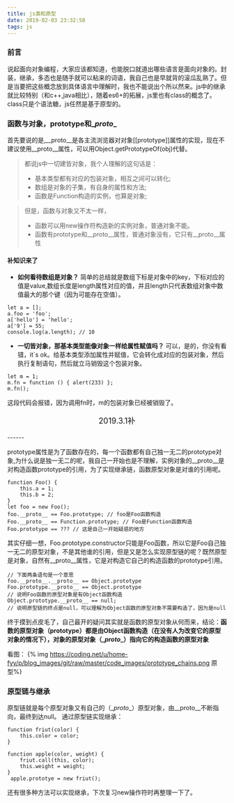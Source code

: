 ```yaml
---
title: js类和原型
date: 2019-02-03 23:32:58
tags: js
---
```


### 前言
说起面向对象编程，大家应该都知道，也能脱口就道出哪些语言是面向对象的。封装，继承，多态也是随手就可以粘来的词语，我自己也是早就背的滚瓜乱熟了。但是当要把这些概念放到具体语言中理解时，我也不能说出个所以然来。js中的继承就比较特别（和c++,java相比），随着es6+的拓展，js里也有class的概念了。class只是个语法糖，js任然是基于原型的。

### 函数与对象，prototype和\__proto__
首先要说的是,\__proto__是各主流浏览器对对象[[prototype]]属性的实现，现在不建议使用\__proto__属性，可以用Object.getPrototypeOf(obj)代替。
> 都说js中一切建皆对象，我个人理解的这句话是：
> - 基本类型都有对应的包装对象，相互之间可以转化;
> - 数组是对象的子集，有自身的属性和方法;
> - 函数是Function构造的实例，也算是对象;

> 但是，函数与对象又不太一样，
> - 函数可以用new操作符构造新的实例对象，普通对象不能。
> - 函数有prototype和\__proto__属性，普通对象没有，它只有\__proto__属性

#### 补知识来了
 - **如何看待数组是对象？**
 简单的总结就是数组下标是对象中的key，下标对应的值是value,数组长度是length属性对应的值，并且length只代表数组对象中数值最大的那个键（因为可能存在空值）。

```
let a = [];
a.foo = 'foo';
a['hello'] = 'hello';
a['9'] = 55;
console.log(a.length); // 10
```

 - **一切皆对象，那基本类型能像对象一样给属性赋值吗？**
可以，是的，你没有看错，it`s ok。给基本类型添加属性并赋值，它会转化成对应的包装对象，然后执行复制语句，然后就立马销毁这个包装对象。

```
let m = 1;
m.fn = function () { alert(233) };
m.fn();
```
这段代码会报错，因为调用fn时，m的包装对象已经被销毁了。

<p style="text-align: center; font-size: 18px;">2019.3.1补<p>
------

prototype属性是为了函数存在的，每一个函数都有自己独一无二的prototype对象,为什么说是独一无二的呢，我自己一开始也是不理解，实例对象的\__proto__是对构造函数prototype的引用，为了实现继承链，函数原型对象是对谁的引用呢。

```
function Foo() {
    this.a = 1;
    this.b = 2;
}
let foo = new Foo();
foo.__proto__ == Foo.prototype; // foo是Foo函数构造
Foo.__proto__ == Function.prototype; // Foo是Function函数构造
Foo.prototype == ??? // 这是自己一开始疑惑的地方
```

其实仔细一想，Foo.prototype.constructor只能是Foo函数，所以它是Foo自己独一无二的原型对象，不是其他谁的引用，但是又是怎么实现原型链的呢？既然原型是对象，自然有\__proto__属性，它是对构造它自己的构造函数的prototype引用。

```
// 下面两条语句是一个意思
foo.__proto__.__proto__ == Object.prototype
Foo.prototype.__proto__ == Object.prototype
// 说明Foo函数的原型对象是有Object函数构造
Object.prototype.__proto__ == null;
// 说明原型链的终点是null，可以理解为Object函数的原型对象不需要构造了，因为是null
```

终于摸到点皮毛了，自己最开的疑问其实就是函数的原型对象从何而来，结论：**函数的原型对象（prototype）都是由Object函数构造（在没有人为改变它的原型对象的情况下），对象的原型对象（\__proto__）指向它的构造函数的原型对象**

看图：
{% img https://coding.net/u/home-fyy/p/blog_images/git/raw/master/code_images/prototype_chains.png 原型%}

### 原型链与继承
原型链就是每个原型对象又有自己的（\__proto__）原型对象，由\__proto__不断指向，最终到达null。
通过原型链实现继承：
```
function friut(color) {
    this.color = color;
}

function apple(color, weight) {
    friut.call(this, color);
    this.weight = weight;
}
 apple.prototye = new friut();
```

还有很多种方法可以实现继承，下次复习new操作符时再整理一下了。